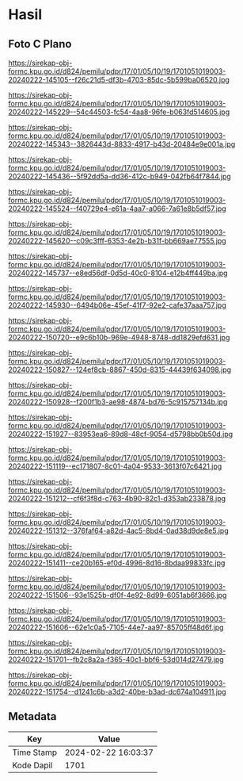 # Hasil

## Foto C Plano

https://sirekap-obj-formc.kpu.go.id/d824/pemilu/pdpr/17/01/05/10/19/1701051019003-20240222-145105--f26c21d5-df3b-4703-85dc-5b599ba06520.jpg

https://sirekap-obj-formc.kpu.go.id/d824/pemilu/pdpr/17/01/05/10/19/1701051019003-20240222-145229--54c44503-fc54-4aa8-96fe-b063fd514605.jpg

https://sirekap-obj-formc.kpu.go.id/d824/pemilu/pdpr/17/01/05/10/19/1701051019003-20240222-145343--3826443d-8833-4917-b43d-20484e9e001a.jpg

https://sirekap-obj-formc.kpu.go.id/d824/pemilu/pdpr/17/01/05/10/19/1701051019003-20240222-145436--5f92dd5a-dd36-412c-b949-042fb64f7844.jpg

https://sirekap-obj-formc.kpu.go.id/d824/pemilu/pdpr/17/01/05/10/19/1701051019003-20240222-145524--f40729e4-e61a-4aa7-a066-7a61e8b5df57.jpg

https://sirekap-obj-formc.kpu.go.id/d824/pemilu/pdpr/17/01/05/10/19/1701051019003-20240222-145620--c09c3fff-6353-4e2b-b31f-bb669ae77555.jpg

https://sirekap-obj-formc.kpu.go.id/d824/pemilu/pdpr/17/01/05/10/19/1701051019003-20240222-145737--e8ed56df-0d5d-40c0-8104-e12b4ff449ba.jpg

https://sirekap-obj-formc.kpu.go.id/d824/pemilu/pdpr/17/01/05/10/19/1701051019003-20240222-145930--6494b06e-45ef-41f7-92e2-cafe37aaa757.jpg

https://sirekap-obj-formc.kpu.go.id/d824/pemilu/pdpr/17/01/05/10/19/1701051019003-20240222-150720--e9c6b10b-969e-4948-8748-dd1829efd631.jpg

https://sirekap-obj-formc.kpu.go.id/d824/pemilu/pdpr/17/01/05/10/19/1701051019003-20240222-150827--124ef8cb-8867-450d-8315-44439f634098.jpg

https://sirekap-obj-formc.kpu.go.id/d824/pemilu/pdpr/17/01/05/10/19/1701051019003-20240222-150928--f200f1b3-ae98-4874-bd76-5c915757134b.jpg

https://sirekap-obj-formc.kpu.go.id/d824/pemilu/pdpr/17/01/05/10/19/1701051019003-20240222-151927--83953ea6-89d8-48cf-9054-d5798bb0b50d.jpg

https://sirekap-obj-formc.kpu.go.id/d824/pemilu/pdpr/17/01/05/10/19/1701051019003-20240222-151119--ec171807-8c01-4a04-9533-3613f07c6421.jpg

https://sirekap-obj-formc.kpu.go.id/d824/pemilu/pdpr/17/01/05/10/19/1701051019003-20240222-151212--cf6f3f8d-c763-4b90-82c1-d353ab233878.jpg

https://sirekap-obj-formc.kpu.go.id/d824/pemilu/pdpr/17/01/05/10/19/1701051019003-20240222-151312--376faf64-a82d-4ac5-8bd4-0ad38d9de8e5.jpg

https://sirekap-obj-formc.kpu.go.id/d824/pemilu/pdpr/17/01/05/10/19/1701051019003-20240222-151411--ce20b165-ef0d-4996-8d16-8bdaa99833fc.jpg

https://sirekap-obj-formc.kpu.go.id/d824/pemilu/pdpr/17/01/05/10/19/1701051019003-20240222-151506--93e1525b-df0f-4e92-8d99-6051ab6f3666.jpg

https://sirekap-obj-formc.kpu.go.id/d824/pemilu/pdpr/17/01/05/10/19/1701051019003-20240222-151606--62e1c0a5-7105-44e7-aa97-85705ff48d6f.jpg

https://sirekap-obj-formc.kpu.go.id/d824/pemilu/pdpr/17/01/05/10/19/1701051019003-20240222-151701--fb2c8a2a-f365-40c1-bbf6-53d014d27479.jpg

https://sirekap-obj-formc.kpu.go.id/d824/pemilu/pdpr/17/01/05/10/19/1701051019003-20240222-151754--d1241c6b-a3d2-40be-b3ad-dc674a104911.jpg


## Metadata

| Key        | Value               |
| ---------- | ------------------- |
| Time Stamp | 2024-02-22 16:03:37 |
| Kode Dapil | 1701                |



